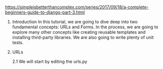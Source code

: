 https://simpleisbetterthancomplex.com/series/2017/09/18/a-complete-beginners-guide-to-django-part-3.html

1. Introduction
In this tutorial, we are going to dive deep into two fundamental concepts: URLs and Forms. In the process, we are going to explore many other concepts like creating reusable templates and installing third-party libraries. We are also going to write plenty of unit tests.

2. URLs

    2.1 We will start by editing the urls.py
    